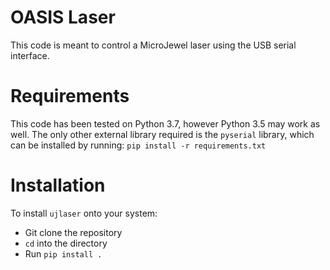 # OASIS Laser
This code is meant to control a MicroJewel laser using the USB serial interface.

# Requirements
This code has been tested on Python 3.7, however Python 3.5 may work as well.
The only other external library required is the `pyserial` library, which can be installed by running:
`pip install -r requirements.txt`

# Installation
To install `ujlaser` onto your system:
- Git clone the repository
- `cd` into the directory
- Run `pip install .`

